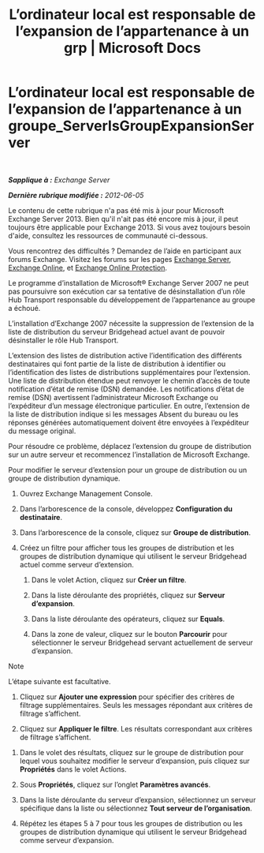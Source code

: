 ﻿---
title: 'L’ordinateur local est responsable de l’expansion de l’appartenance à un grp | Microsoft Docs'
TOCTitle: L’ordinateur local est responsable de l’expansion de l’appartenance à un groupe_ServerIsGroupExpansionServer
ms:assetid: 52872561-60e6-4f3d-bbc6-6de0edf74b09
ms:mtpsurl: https://technet.microsoft.com/fr-fr/library/ms.exch.setupreadiness.serverisgroupexpansionserver(v=EXCHG.150)
ms:contentKeyID: 50478191
ms.date: 05/23/2018
mtps_version: v=EXCHG.150
ms.translationtype: MT
---

# L’ordinateur local est responsable de l’expansion de l’appartenance à un groupe\_ServerIsGroupExpansionServer

 

_**Sapplique à :** Exchange Server_

_**Dernière rubrique modifiée :** 2012-06-05_

Le contenu de cette rubrique n'a pas été mis à jour pour Microsoft Exchange Server 2013. Bien qu'il n'ait pas été encore mis à jour, il peut toujours être applicable pour Exchange 2013. Si vous avez toujours besoin d'aide, consultez les ressources de communauté ci-dessous.

Vous rencontrez des difficultés ? Demandez de l’aide en participant aux forums Exchange. Visitez les forums sur les pages [Exchange Server](https://go.microsoft.com/fwlink/p/?linkid=60612), [Exchange Online](https://go.microsoft.com/fwlink/p/?linkid=267542), et [Exchange Online Protection](https://go.microsoft.com/fwlink/p/?linkid=285351).

Le programme d’installation de Microsoft® Exchange Server 2007 ne peut pas poursuivre son exécution car sa tentative de désinstallation d’un rôle Hub Transport responsable du développement de l’appartenance au groupe a échoué.

L’installation d’Exchange 2007 nécessite la suppression de l’extension de la liste de distribution du serveur Bridgehead actuel avant de pouvoir désinstaller le rôle Hub Transport.

L’extension des listes de distribution active l’identification des différents destinataires qui font partie de la liste de distribution à identifier ou l’identification des listes de distributions supplémentaires pour l’extension. Une liste de distribution étendue peut renvoyer le chemin d’accès de toute notification d’état de remise (DSN) demandée. Les notifications d’état de remise (DSN) avertissent l’administrateur Microsoft Exchange ou l’expéditeur d’un message électronique particulier. En outre, l’extension de la liste de distribution indique si les messages Absent du bureau ou les réponses générées automatiquement doivent être envoyées à l’expéditeur du message original.

Pour résoudre ce problème, déplacez l’extension du groupe de distribution sur un autre serveur et recommencez l’installation de Microsoft Exchange.

Pour modifier le serveur d’extension pour un groupe de distribution ou un groupe de distribution dynamique.

1.  Ouvrez Exchange Management Console.

2.  Dans l’arborescence de la console, développez **Configuration du destinataire**.

3.  Dans l’arborescence de la console, cliquez sur **Groupe de distribution**.

4.  Créez un filtre pour afficher tous les groupes de distribution et les groupes de distribution dynamique qui utilisent le serveur Bridgehead actuel comme serveur d’extension.
    
    1.  Dans le volet Action, cliquez sur **Créer un filtre**.
    
    2.  Dans la liste déroulante des propriétés, cliquez sur **Serveur d’expansion**.
    
    3.  Dans la liste déroulante des opérateurs, cliquez sur **Equals**.
    
    4.  Dans la zone de valeur, cliquez sur le bouton **Parcourir** pour sélectionner le serveur Bridgehead servant actuellement de serveur d’expansion.

> [!NOTE]
> L’étape suivante est facultative.


1.  Cliquez sur **Ajouter une expression** pour spécifier des critères de filtrage supplémentaires. Seuls les messages répondant aux critères de filtrage s’affichent.

2.  Cliquez sur **Appliquer le filtre**. Les résultats correspondant aux critères de filtrage s’affichent.

<!-- end list -->

1.  Dans le volet des résultats, cliquez sur le groupe de distribution pour lequel vous souhaitez modifier le serveur d’expansion, puis cliquez sur **Propriétés** dans le volet Actions.

2.  Sous **Propriétés**, cliquez sur l’onglet **Paramètres avancés**.

3.  Dans la liste déroulante du serveur d’expansion, sélectionnez un serveur spécifique dans la liste ou sélectionnez **Tout serveur de l’organisation**.

4.  Répétez les étapes 5 à 7 pour tous les groupes de distribution ou les groupes de distribution dynamique qui utilisent le serveur Bridgehead comme serveur d’expansion.

